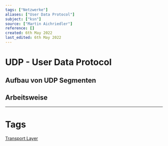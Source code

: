 ```yaml
---
tags: ["Netzwerke"]
aliases: ["User Data Protocol"]
subject: ["ksn"]
source: ["Martin Aichriedler"]
reference: []
created: 6th May 2022
last_edited: 6th May 2022
---
```


# UDP - User Data Protocol
## Aufbau von UDP Segmenten
## Arbeitsweise

---
# Tags
[Transport Layer](Transportschicht.md)